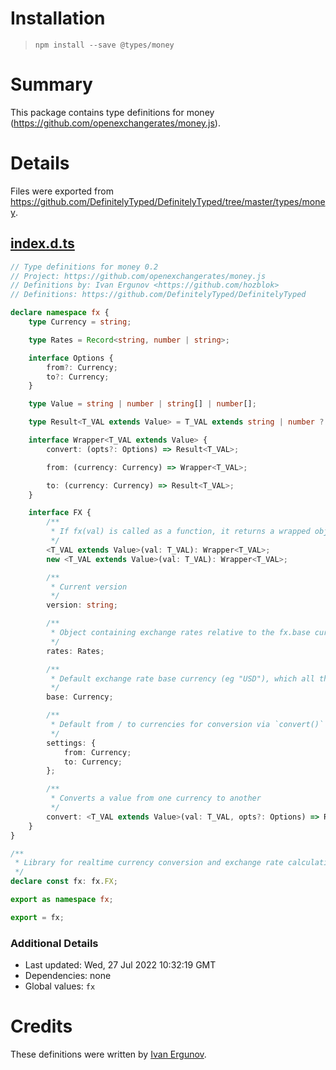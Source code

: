 # Installation
> `npm install --save @types/money`

# Summary
This package contains type definitions for money (https://github.com/openexchangerates/money.js).

# Details
Files were exported from https://github.com/DefinitelyTyped/DefinitelyTyped/tree/master/types/money.
## [index.d.ts](https://github.com/DefinitelyTyped/DefinitelyTyped/tree/master/types/money/index.d.ts)
````ts
// Type definitions for money 0.2
// Project: https://github.com/openexchangerates/money.js
// Definitions by: Ivan Ergunov <https://github.com/hozblok>
// Definitions: https://github.com/DefinitelyTyped/DefinitelyTyped

declare namespace fx {
    type Currency = string;

    type Rates = Record<string, number | string>;

    interface Options {
        from?: Currency;
        to?: Currency;
    }

    type Value = string | number | string[] | number[];

    type Result<T_VAL extends Value> = T_VAL extends string | number ? number : number[];

    interface Wrapper<T_VAL extends Value> {
        convert: (opts?: Options) => Result<T_VAL>;

        from: (currency: Currency) => Wrapper<T_VAL>;

        to: (currency: Currency) => Result<T_VAL>;
    }

    interface FX {
        /**
         * If fx(val) is called as a function, it returns a wrapped object that can be used OO-style
         */
        <T_VAL extends Value>(val: T_VAL): Wrapper<T_VAL>;
        new <T_VAL extends Value>(val: T_VAL): Wrapper<T_VAL>;

        /**
         * Current version
         */
        version: string;

        /**
         * Object containing exchange rates relative to the fx.base currency, eg { "GBP" : "0.64" }
         */
        rates: Rates;

        /**
         * Default exchange rate base currency (eg "USD"), which all the exchange rates are relative to
         */
        base: Currency;

        /**
         * Default from / to currencies for conversion via `convert()`
         */
        settings: {
            from: Currency;
            to: Currency;
        };

        /**
         * Converts a value from one currency to another
         */
        convert: <T_VAL extends Value>(val: T_VAL, opts?: Options) => Result<T_VAL>;
    }
}

/**
 * Library for realtime currency conversion and exchange rate calculation
 */
declare const fx: fx.FX;

export as namespace fx;

export = fx;

````

### Additional Details
 * Last updated: Wed, 27 Jul 2022 10:32:19 GMT
 * Dependencies: none
 * Global values: `fx`

# Credits
These definitions were written by [Ivan Ergunov](https://github.com/hozblok).
